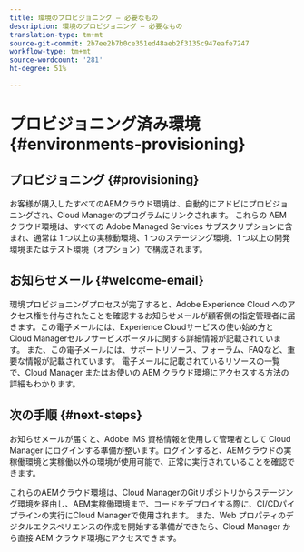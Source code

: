 ```yaml
---
title: 環境のプロビジョニング — 必要なもの
description: 環境のプロビジョニング — 必要なもの
translation-type: tm+mt
source-git-commit: 2b7ee2b7b0ce351ed48aeb2f3135c947eafe7247
workflow-type: tm+mt
source-wordcount: '281'
ht-degree: 51%

---
```



# プロビジョニング済み環境 {#environments-provisioning}

## プロビジョニング {#provisioning}

お客様が購入したすべてのAEMクラウド環境は、自動的にアドビにプロビジョニングされ、Cloud Managerのプログラムにリンクされます。 これらの AEM クラウド環境は、すべての Adobe Managed Services サブスクリプションに含まれ、通常は 1 つ以上の実稼動環境、1 つのステージング環境、1 つ以上の開発環境またはテスト環境（オプション）で構成されます。

## お知らせメール {#welcome-email}

環境プロビジョニングプロセスが完了すると、Adobe Experience Cloud へのアクセス権を付与されたことを確認するお知らせメールが顧客側の指定管理者に届きます。この電子メールには、Experience Cloudサービスの使い始め方とCloud Managerセルフサービスポータルに関する詳細情報が記載されています。 また、この電子メールには、サポートリソース、フォーラム、FAQなど、重要な情報が記載されています。 電子メールに記載されているリソースの一覧で、Cloud Manager またはお使いの AEM クラウド環境にアクセスする方法の詳細もわかります。

## 次の手順 {#next-steps}

お知らせメールが届くと、Adobe IMS 資格情報を使用して管理者として Cloud Manager にログインする準備が整います。ログインすると、AEMクラウドの実稼働環境と実稼働以外の環境が使用可能で、正常に実行されていることを確認できます。

これらのAEMクラウド環境は、Cloud ManagerのGitリポジトリからステージング環境を経由し、AEM実稼働環境まで、コードをデプロイする際に、CI/CDパイプラインの実行にCloud Managerで使用されます。 また、Web プロパティのデジタルエクスペリエンスの作成を開始する準備ができたら、Cloud Manager から直接 AEM クラウド環境にアクセスできます。